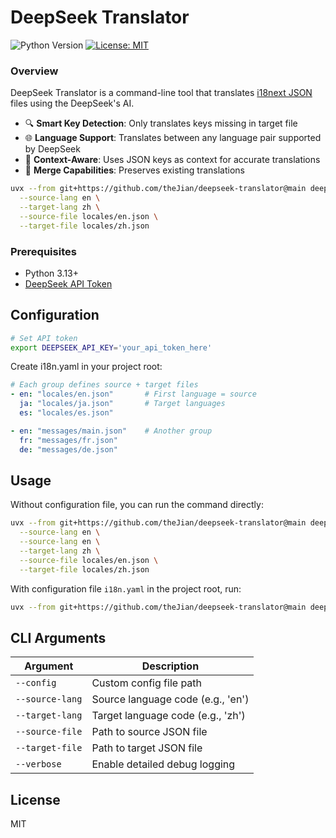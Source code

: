 # DeepSeek Translator

![Python Version](https://img.shields.io/badge/python-3.13-blue)
[![License: MIT](https://img.shields.io/badge/License-MIT-yellow.svg)](https://opensource.org/licenses/MIT)

### Overview

DeepSeek Translator is a command-line tool that translates [i18next JSON](https://www.i18next.com/misc/json-format) files using the DeepSeek's AI.

- 🔍 **Smart Key Detection**: Only translates keys missing in target file
- 🌐 **Language Support**: Translates between any language pair supported by DeepSeek
- 🧠 **Context-Aware**: Uses JSON keys as context for accurate translations
- 🔄 **Merge Capabilities**: Preserves existing translations

```sh
uvx --from git+https://github.com/theJian/deepseek-translator@main deepseek-translator \
  --source-lang en \
  --target-lang zh \
  --source-file locales/en.json \
  --target-file locales/zh.json
```

### Prerequisites

- Python 3.13+
- [DeepSeek API Token](https://platform.deepseek.com/api-keys)


## Configuration

```bash
# Set API token
export DEEPSEEK_API_KEY='your_api_token_here'
```


Create i18n.yaml in your project root:
```yaml
# Each group defines source + target files
- en: "locales/en.json"       # First language = source
  ja: "locales/ja.json"       # Target languages
  es: "locales/es.json"

- en: "messages/main.json"    # Another group
  fr: "messages/fr.json"
  de: "messages/de.json"
```

## Usage

Without configuration file, you can run the command directly:
```bash
uvx --from git+https://github.com/theJian/deepseek-translator@main deepseek-translator \
  --source-lang en \
  --source-lang en \
  --target-lang zh \
  --source-file locales/en.json \
  --target-file locales/zh.json
```

With configuration file `i18n.yaml` in the project root, run:
```bash
uvx --from git+https://github.com/theJian/deepseek-translator@main deepseek-translator
```

## CLI Arguments

| Argument        | Description                                  |
|-----------------|----------------------------------------------|
| `--config`      | Custom config file path                      |
| `--source-lang` | Source language code (e.g., 'en')            |
| `--target-lang` | Target language code (e.g., 'zh')            |
| `--source-file` | Path to source JSON file                     |
| `--target-file` | Path to target JSON file                     |
| `--verbose`     | Enable detailed debug logging                |


## License
MIT
